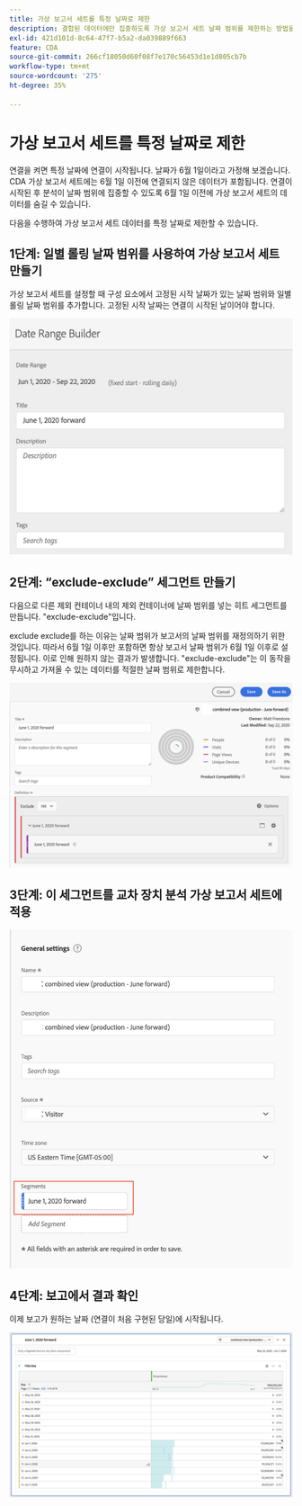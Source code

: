 ```yaml
---
title: 가상 보고서 세트를 특정 날짜로 제한
description: 결합된 데이터에만 집중하도록 가상 보고서 세트 날짜 범위를 제한하는 방법을 이해합니다.
exl-id: 421d101d-8c64-47f7-b5a2-da039889f663
feature: CDA
source-git-commit: 266cf18050d60f08f7e170c56453d1e1d805cb7b
workflow-type: tm+mt
source-wordcount: '275'
ht-degree: 35%

---
```


# 가상 보고서 세트를 특정 날짜로 제한

연결을 켜면 특정 날짜에 연결이 시작됩니다. 날짜가 6월 1일이라고 가정해 보겠습니다. CDA 가상 보고서 세트에는 6월 1일 이전에 연결되지 않은 데이터가 포함됩니다. 연결이 시작된 후 분석이 날짜 범위에 집중할 수 있도록 6월 1일 이전에 가상 보고서 세트의 데이터를 숨길 수 있습니다.

다음을 수행하여 가상 보고서 세트 데이터를 특정 날짜로 제한할 수 있습니다.

## 1단계: 일별 롤링 날짜 범위를 사용하여 가상 보고서 세트 만들기

가상 보고서 세트를 설정할 때 구성 요소에서 고정된 시작 날짜가 있는 날짜 범위와 일별 롤링 날짜 범위를 추가합니다. 고정된 시작 날짜는 연결이 시작된 날이어야 합니다.

![](assets/rolling-daily.png)

## 2단계: “exclude-exclude” 세그먼트 만들기

다음으로 다른 제외 컨테이너 내의 제외 컨테이너에 날짜 범위를 넣는 히트 세그먼트를 만듭니다. &quot;exclude-exclude&quot;입니다.

exclude exclude를 하는 이유는 날짜 범위가 보고서의 날짜 범위를 재정의하기 위한 것입니다. 따라서 6월 1일 이후만 포함하면 항상 보고서 날짜 범위가 6월 1일 이후로 설정됩니다. 이로 인해 원하지 않는 결과가 발생합니다. &quot;exclude-exclude&quot;는 이 동작을 무시하고 가져올 수 있는 데이터를 적절한 날짜 범위로 제한합니다.

![](assets/exclude-exclude.png)

## 3단계: 이 세그먼트를 교차 장치 분석 가상 보고서 세트에 적용

![](assets/apply-segment.png)

## 4단계: 보고에서 결과 확인

이제 보고가 원하는 날짜 (연결이 처음 구현된 당일)에 시작됩니다.

![](assets/report-limited-dates.png)
